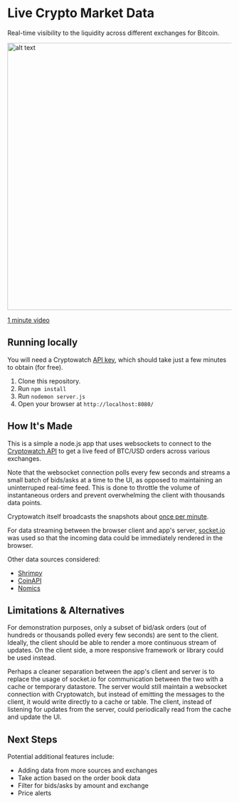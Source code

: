 # Live Crypto Market Data

Real-time visibility to the liquidity across different exchanges for Bitcoin.

<img src="assets/demo.gif" alt="alt text" width="600px">

[1 minute video](https://youtu.be/5_E39Ck5PfI)

## Running locally

You will need a Cryptowatch [API key](https://cryptowat.ch/account/api-access), which should take just a few minutes to obtain (for free).
1. Clone this repository.
2. Run `npm install`
3. Run `nodemon server.js`
4. Open your browser at `http://localhost:8080/`

## How It's Made

This is a simple a node.js app that uses websockets to connect to the [Cryptowatch API](https://docs.cryptowat.ch/websocket-api/) to get a live feed of BTC/USD orders across various exchanges.

Note that the websocket connection polls every few seconds and streams a small batch of bids/asks at a time to the UI, as opposed to maintaining an uninterruped real-time feed. This is done to throttle the volume of instantaneous orders and prevent overwhelming the client with thousands data points.

Cryptowatch itself broadcasts the snapshots about [once per minute](https://docs.cryptowat.ch/websocket-api/data-subscriptions/order-books).

For data streaming between the browser client and app's server, [socket.io](https://socket.io/) was used so that the incoming data could be immediately rendered in the browser.


Other data sources considered:
- [Shrimpy](https://developers.shrimpy.io/)
- [CoinAPI](https://docs.coinapi.io/#hello)
- [Nomics](https://nomics.com/assets/btc-bitcoin#chart)

## Limitations & Alternatives
For demonstration purposes, only a subset of bid/ask orders (out of hundreds or thousands polled every few seconds) are sent to the client. Ideally, the client should be able to render a more continuous stream of updates. On the client side, a more responsive framework or library could be used instead.

Perhaps a cleaner separation between the app's client and server is to replace the usage of socket.io for communication between the two with a cache or temporary datastore. The server would still maintain a websocket connection with Cryptowatch, but instead of emitting the messages to the client, it would write directly to a cache or table. The client, instead of listening for updates from the server, could periodically read from the cache and update the UI.

## Next Steps
Potential additional features include:
- Adding data from more sources and exchanges
- Take action based on the order book data
- Filter for bids/asks by amount and exchange
- Price alerts
